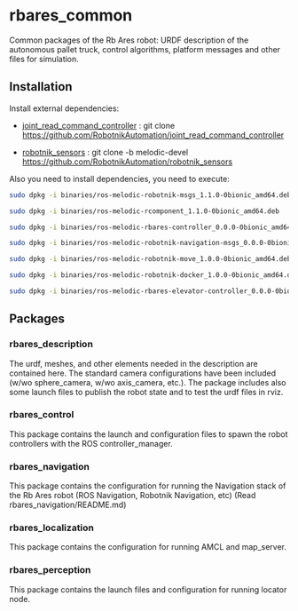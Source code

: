 # rbares_common

Common packages of the Rb Ares robot: URDF description of the autonomous pallet truck, control algorithms, platform messages and other files for simulation.

## Installation

Install external dependencies:

- [joint_read_command_controller](https://github.com/RobotnikAutomation/joint_read_command_controller) : git clone https://github.com/RobotnikAutomation/joint_read_command_controller

- [robotnik_sensors](https://github.com/RobotnikAutomation/robotnik_sensors) : git clone -b melodic-devel https://github.com/RobotnikAutomation/robotnik_sensors

Also you need to install dependencies, you need to execute:

```bash
sudo dpkg -i binaries/ros-melodic-robotnik-msgs_1.1.0-0bionic_amd64.deb
```
```bash
sudo dpkg -i binaries/ros-melodic-rcomponent_1.1.0-0bionic_amd64.deb 
```
```bash
sudo dpkg -i binaries/ros-melodic-rbares-controller_0.0.0-0bionic_amd64.deb 
```
```bash
sudo dpkg -i binaries/ros-melodic-robotnik-navigation-msgs_0.0.0-0bionic_amd64.deb 
```
```bash
sudo dpkg -i binaries/ros-melodic-robotnik-move_1.0.0-0bionic_amd64.deb 
```
```bash
sudo dpkg -i binaries/ros-melodic-robotnik-docker_1.0.0-0bionic_amd64.deb  
```
```bash
sudo dpkg -i binaries/ros-melodic-rbares-elevator-controller_0.0.0-0bionic_amd64.deb
```

## Packages

### rbares_description

The urdf, meshes, and other elements needed in the description are contained here. The standard camera configurations have been included (w/wo sphere_camera, w/wo axis_camera, etc.). The package includes also some launch files to publish the robot state and to test the urdf files in rviz.

### rbares_control

This package contains the launch and configuration files to spawn the robot controllers with the ROS controller_manager. 

### rbares_navigation

This package contains the configuration for running the Navigation stack of the Rb Ares robot (ROS Navigation, Robotnik Navigation, etc) (Read rbares_navigation/README.md)

### rbares_localization

This package contains the configuration for running AMCL and map_server.

### rbares_perception

This package contains the launch files and configuration for running locator node.
